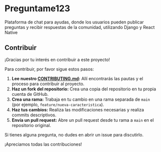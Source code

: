 # Preguntame123
Plataforma de chat para ayudas, donde los usuarios pueden publicar preguntas y recibir respuestas de la comunidad, utilizando Django y React Native
## Contribuir

¡Gracias por tu interés en contribuir a este proyecto!

Para contribuir, por favor sigue estos pasos:

1. **Lee nuestro [CONTRIBUTING.md](./CONTRIBUTING.md):** Allí encontrarás las pautas y el proceso para contribuir al proyecto.
2. **Haz un fork del repositorio:** Crea una copia del repositorio en tu propia cuenta de GitHub.
3. **Crea una rama:** Trabaja en tu cambio en una rama separada de `main` (por ejemplo, `feature/nueva-caracteristica`).
4. **Haz tus cambios:** Realiza las modificaciones necesarias y realiza commits descriptivos.
5. **Envía un pull request:** Abre un pull request desde tu rama a `main` en el repositorio original.

Si tienes alguna pregunta, no dudes en abrir un issue para discutirlo.

¡Apreciamos todas las contribuciones!
